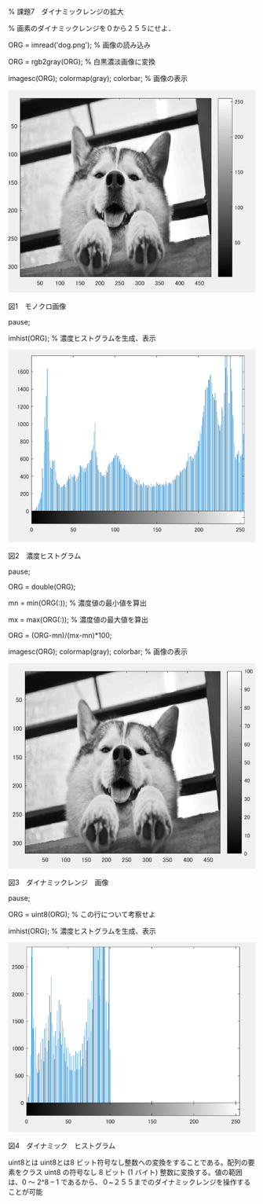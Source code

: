 % 課題7　ダイナミックレンジの拡大

% 画素のダイナミックレンジを０から２５５にせよ． 

ORG = imread('dog.png'); % 画像の読み込み

ORG = rgb2gray(ORG); % 白黒濃淡画像に変換

imagesc(ORG); colormap(gray); colorbar; % 画像の表示

![gazo1](https://github.com/taihirose/report/blob/master/kadai7-1.png)

図1　モノクロ画像

pause;

imhist(ORG); % 濃度ヒストグラムを生成、表示

![gazo1](https://github.com/taihirose/report/blob/master/kadai7-2.png)

図2　濃度ヒストグラム

pause;

ORG = double(ORG);

mn = min(ORG(:)); % 濃度値の最小値を算出

mx = max(ORG(:)); % 濃度値の最大値を算出

ORG = (ORG-mn)/(mx-mn)*100;

imagesc(ORG); colormap(gray); colorbar; % 画像の表示

![gazo1](https://github.com/taihirose/report/blob/master/kadai7-3.png)

図3　ダイナミックレンジ　画像


pause;

ORG = uint8(ORG); % この行について考察せよ

imhist(ORG); % 濃度ヒストグラムを生成、表示

![gazo1](https://github.com/taihirose/report/blob/master/kadai7-4.png)

図4　ダイナミック　ヒストグラム


uint8とは
uint8とは8 ビット符号なし整数への変換をすることである。配列の要素をクラス uint8 の符号なし 8 ビット (1 バイト) 整数に変換する。値の範囲は、0 ～ 2^8 – 1 であるから、０~２５５までのダイナミックレンジを操作することが可能

